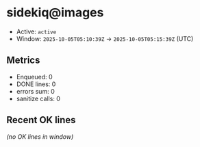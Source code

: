 # sidekiq@images

- Active: `active`
- Window: `2025-10-05T05:10:39Z` → `2025-10-05T05:15:39Z` (UTC)

## Metrics
- Enqueued: 0
- DONE lines: 0
- errors sum: 0
- sanitize calls: 0

## Recent OK lines
_(no OK lines in window)_
